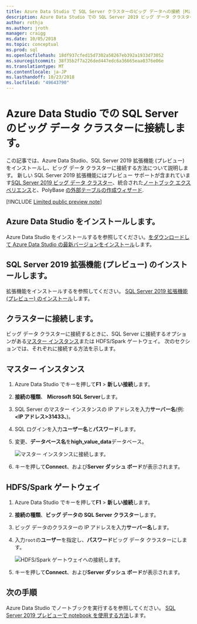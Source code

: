 ```yaml
---
title: Azure Data Studio で SQL Server クラスターのビッグ データへの接続 |Microsoft Docs
description: Azure Data Studio での SQL Server 2019 ビッグ データ クラスターに接続する方法について説明します。
author: rothja
ms.author: jroth
manager: craigg
ms.date: 10/05/2018
ms.topic: conceptual
ms.prod: sql
ms.openlocfilehash: 18df937cfed15d7302a58267eb392a1933d73052
ms.sourcegitcommit: 38f35b2f7a226ded447edc6a36665eaa0376e06e
ms.translationtype: MT
ms.contentlocale: ja-JP
ms.lasthandoff: 10/23/2018
ms.locfileid: "49643790"
---
```

# <a name="connect-to-a-sql-server-big-data-cluster-with-azure-data-studio"></a>Azure Data Studio での SQL Server のビッグ データ クラスターに接続します。

この記事では、Azure Data Studio、SQL Server 2019 拡張機能 (プレビュー) をインストールし、ビッグ データ クラスターに接続する方法について説明します。 新しい SQL Server 2019 拡張機能にはプレビュー サポートが含まれています[SQL Server 2019 ビッグ データ クラスター](big-data-cluster-overview.md)、統合された[ノートブック エクスペリエンス](notebooks-guidance.md)と、PolyBase [の外部テーブルの作成ウィザード](../relational-databases/polybase/data-virtualization.md?toc=%2fsql%2fbig-data-cluster%2ftoc.json).

[!INCLUDE [Limited public preview note](../includes/big-data-cluster-preview-note.md)]

## <a name="install-azure-data-studio"></a>Azure Data Studio をインストールします。

Azure Data Studio をインストールするを参照してください。[をダウンロードして Azure Data Studio の最新バージョンをインストール](../azure-data-studio/download.md)します。

## <a name="install-the-sql-server-2019-extension-preview"></a>SQL Server 2019 拡張機能 (プレビュー) のインストールします。

拡張機能をインストールするを参照してください。 [SQL Server 2019 拡張機能 (プレビュー) のインストール](../azure-data-studio/sql-server-2019-extension.md)します。

## <a name="connect-to-the-cluster"></a>クラスターに接続します。

ビッグ データ クラスターに接続するときに、SQL Server に接続するオプションがある[マスター インスタンス](concept-master-instance.md)または HDFS/Spark ゲートウェイ。 次のセクションでは、それぞれに接続する方法を示します。

## <a id="master"></a> マスター インスタンス

1. Azure Data Studio でキーを押して**F1** > **新しい接続**します。

1. **接続の種類**、 **Microsoft SQL Server**します。

1. SQL Server のマスター インスタンスの IP アドレスを入力**サーバー名**(例:  **\<IP アドレス\>31433、**)。

1. SQL ログインを入力**ユーザー名**と**パスワード**します。

1. 変更、**データベース名**を**high_value_data**データベース。

   ![マスター インスタンスに接続します。](./media/deploy-big-data-tools/connect-to-cluster.png)

1. キーを押して**Connect**、および**Server ダッシュ ボード**が表示されます。

## <a id="hdfs"></a> HDFS/Spark ゲートウェイ

1. Azure Data Studio でキーを押して**F1** > **新しい接続**します。

1. **接続の種類**、**ビッグ データの SQL Server クラスター**します。

1. ビッグ データのクラスターの IP アドレスを入力**サーバー名**します。

1. 入力`root`の**ユーザー**を指定し、**パスワード**ビッグ データ クラスターにします。

   ![HDFS/Spark ゲートウェイへの接続します。](./media/deploy-big-data-tools/connect-to-cluster-hdfs-spark.png)

1. キーを押して**Connect**、および**Server ダッシュ ボード**が表示されます。

## <a name="next-steps"></a>次の手順

Azure Data Studio でノートブックを実行するを参照してください。 [SQL Server 2019 プレビューで notebook を使用する方法](notebooks-guidance.md)します。
